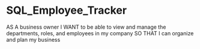 # SQL_Employee_Tracker
AS A business owner I WANT to be able to view and manage the departments, roles, and employees in my company SO THAT I can organize and plan my business
